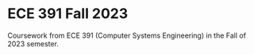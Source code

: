# ECE 391 Fall 2023
 Coursework from ECE 391 (Computer Systems Engineering) in the Fall of 2023 semester. 
